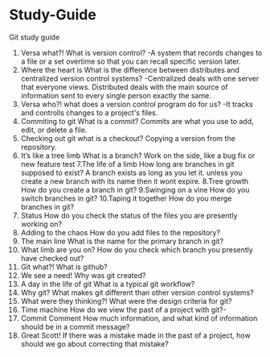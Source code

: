# Study-Guide
Git study guide
1. Versa what?!
    What is version control? -A system that records changes to a file or a set overtime so that you can recall specific version later.
2. Where the heart is
    What is the difference between distributes and centralized version control systems? -Centralized deals with one server that everyone views. Distributed deals with the main source of information sent to every single person exactly the same.
3. Versa who?!
    what does a version control program do for us? -It tracks and controlls changes to a project's files.
4. Commiting to git
    What is a commit? Commits are what you use to add, edit, or delete a file.
5. Checking out git
    what is a checkout? Copying a version from the repository.
6. It’s like a tree limb
     What is a branch? Work on the side, like a bug fix or new feature test
7.The life of a limb
    How long are branches in git supposed to exist? A branch exists as long as you let it. unless you create a new branch with its name then it wont expire.
8.Tree growth
    How do you create a branch in git?
9.Swinging on a vine
    How do you switch branches in git?
10.Taping it together
    How do you merge branches in git?
11. Status
     How do you check the status of the files you are presently working on?
12. Adding to the chaos
     How do you add files to the repository?
13. The main line
     What is the name for the primary branch in git?
14. What limb are you on?
     How do you check which branch you presently have checked out?
15. Git what?!
     What is github?
16. We see a need!
     Why was git created?
17. A day in the life of git
     What is a typical git workflow?
18. Why git?
     What makes git different than other version control systems?
19. What were they thinking?!
     What were the design criteria for git?
20. Time machine
     How do we view the past of a project with git?-
21. Commit Comment
      How much information, and what kind of information should be in a commit message?
22. Great Scott!
     If there was a mistake made in the past of a project, how should we go about correcting that mistake?
